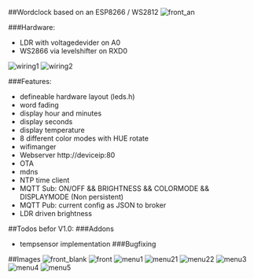 ##Wordclock based on an ESP8266 / WS2812
![front_an](img/front_an.jpg)

###Hardware:
- LDR with voltagedevider on A0 
- WS2866 via levelshifter on RXD0 

![wiring1](img/schematics.jpg)
![wiring2](img/drahtverhau.jpg)

###Features:
- defineable hardware layout (leds.h)
- word fading
- display hour and minutes
- display seconds
- display temperature
- 8 different color modes with HUE rotate
- wifimanger
- Webserver http://deviceip:80
- OTA
- mdns
- NTP time client
- MQTT Sub: ON/OFF && BRIGHTNESS && COLORMODE && DISPLAYMODE (Non persistent)
- MQTT Pub: current config as JSON to broker
- LDR driven brightness


##Todos befor V1.0:
###Addons
- tempsensor implementation
###Bugfixing

##Images
![front_blank](img/front_blank.jpg)
![front](img/front.jpg)
![menu1](img/menu1.jpg)
![menu21](img/menu2_2.jpg)
![menu22](img/menu2_2.jpg)
![menu3](img/menu3.jpg)
![menu4](img/menu4.jpg)
![menu5](img/menu5.jpg)







